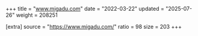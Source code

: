 +++
title = "www.migadu.com"
date = "2022-03-22"
updated = "2025-07-26"
weight = 208251

[extra]
source = "https://www.migadu.com/"
ratio = 98
size = 203
+++
